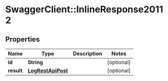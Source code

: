 # SwaggerClient::InlineResponse20112

## Properties
Name | Type | Description | Notes
------------ | ------------- | ------------- | -------------
**id** | **String** |  | [optional] 
**result** | [**LogRestApiPost**](LogRestApiPost.md) |  | [optional] 

